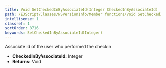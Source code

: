 ```yaml
---
title: Void SetCheckedInByAssociateId(Integer CheckedInByAssociateId)
path: /EJScript/Classes/NSVersionInfo/Member functions/Void SetCheckedInByAssociateId(Integer p_0)
intellisense: 1
classref: 1
sortOrder: 8716
keywords: SetCheckedInByAssociateId(Integer)
---
```



Associate id of the user who performed the checkin



* **CheckedInByAssociateId:** Integer
* **Returns:** Void


